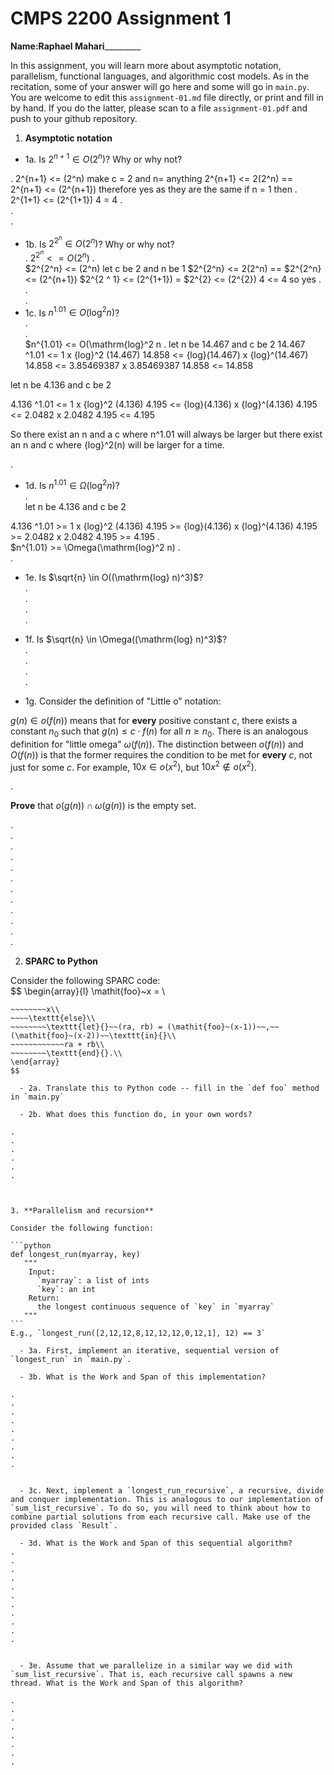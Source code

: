 

# CMPS 2200 Assignment 1

**Name:**________Raphael Mahari_________________


In this assignment, you will learn more about asymptotic notation, parallelism, functional languages, and algorithmic cost models. As in the recitation, some of your answer will go here and some will go in `main.py`. You are welcome to edit this `assignment-01.md` file directly, or print and fill in by hand. If you do the latter, please scan to a file `assignment-01.pdf` and push to your github repository. 
  
  

1. **Asymptotic notation**

  - 1a. Is $2^{n+1} \in O(2^n)$? Why or why not? 

.  2^{n+1} <= (2^n)
  make c = 2 and n= anything
  2^{n+1} <= 2(2^n) 
  == 2^{n+1} <= (2^{n+1})
  therefore yes as they are the same if n = 1 then 
.  2^{1+1} <= (2^{1+1})
4 = 4 
.  
.  
. 
  - 1b. Is $2^{2^n} \in O(2^n)$? Why or why not?     
.  $2^{2^n} <= O(2^n)$
 .  
$2^{2^n} <= (2^n)
let c be 2 and n be 1
$2^{2^n} <= 2(2^n)
== $2^{2^n} <= (2^{n+1})
 $2^{2 ^ 1} <= (2^{1+1})
 = $2^{2} <= (2^{2})
 4 <= 4
 so yes 
.  
.  
.  
  - 1c. Is $n^{1.01} \in O(\mathrm{log}^2 n)$?    
.  
.  
$n^{1.01} <= O(\mathrm{log}^2 n
.  let n be 14.467 and c be 2 
14.467 ^1.01 <= 1 x {log}^2 (14.467) 
14.858 <= {log}(14.467) x {log}^(14.467)
14.858 <= 3.85469387 x 3.85469387
14.858 <= 14.858

let n be 4.136 and c be 2

4.136  ^1.01 <= 1 x {log}^2 (4.136) 
4.195 <= {log}(4.136) x {log}^(4.136)
4.195 <= 2.0482 x 2.0482
4.195 <= 4.195

So there exist an n and a c where n^1.01 will always be larger but there exist an n and c where  {log}^2(n) will be larger for a time. 

.  

  - 1d. Is $n^{1.01} \in \Omega(\mathrm{log}^2 n)$?  
.  
let n be 4.136 and c be 2

4.136  ^1.01 >= 1 x {log}^2 (4.136) 
4.195 >= {log}(4.136) x {log}^(4.136)
4.195 >= 2.0482 x 2.0482
4.195 >= 4.195
.  
$n^{1.01} >= \Omega(\mathrm{log}^2 n)
.  
.  
  - 1e. Is $\sqrt{n} \in O((\mathrm{log} n)^3)$?  
.  
.  
.  
.  
  - 1f. Is $\sqrt{n} \in \Omega((\mathrm{log} n)^3)$?  
.  
.  
.  
.  

  - 1g. Consider the definition of "Little o" notation:
  
$g(n) \in o(f(n))$ means that for **every** positive constant $c$, there exists a constant $n_0$ such that $g(n) \le c \cdot f(n)$ for all $n \ge n_0$. There is an analogous definition for "little omega" $\omega(f(n))$. The distinction between $o(f(n))$ and $O(f(n))$ is that the former requires the condition to be met for **every** $c$, not just for some $c$. For example, $10x \in o(x^2)$, but $10x^2 \notin o(x^2)$.  

.  

**Prove** that $o(g(n)) \cap \omega(g(n))$ is the empty set.  

.  
.  
.  
.  
.  
.  
.  
.  
.  
.  
.  
.  



2. **SPARC to Python**

Consider the following SPARC code:  
$$
\begin{array}{l}
\mathit{foo}~x =   \\
~~~~\texttt{if}{}~~x \le 1~~\texttt{then}{}\\
~~~~~~~~x\\   
~~~~\texttt{else}\\
~~~~~~~~\texttt{let}{}~~(ra, rb) = (\mathit{foo}~(x-1))~~,~~(\mathit{foo}~(x-2))~~\texttt{in}{}\\  
~~~~~~~~~~~~ra + rb\\  
~~~~~~~~\texttt{end}{}.\\
\end{array}
$$ 

  - 2a. Translate this to Python code -- fill in the `def foo` method in `main.py`  

  - 2b. What does this function do, in your own words?  

.  
.  
.  
.  
.  
.  
  


3. **Parallelism and recursion**

Consider the following function:  

```python
def longest_run(myarray, key)
   """
    Input:
      `myarray`: a list of ints
      `key`: an int
    Return:
      the longest continuous sequence of `key` in `myarray`
   """
```
E.g., `longest_run([2,12,12,8,12,12,12,0,12,1], 12) == 3`  
 
  - 3a. First, implement an iterative, sequential version of `longest_run` in `main.py`.  

  - 3b. What is the Work and Span of this implementation?  

.  
.  
.  
.  
.  
.  
.  
.  
.  


  - 3c. Next, implement a `longest_run_recursive`, a recursive, divide and conquer implementation. This is analogous to our implementation of `sum_list_recursive`. To do so, you will need to think about how to combine partial solutions from each recursive call. Make use of the provided class `Result`.   

  - 3d. What is the Work and Span of this sequential algorithm?  
.  
.  
.  
.  
.  
.  
.  
.  
.  
.  
.  


  - 3e. Assume that we parallelize in a similar way we did with `sum_list_recursive`. That is, each recursive call spawns a new thread. What is the Work and Span of this algorithm?  

.  
.  
.  
.  
.  
.  
.  
.  


